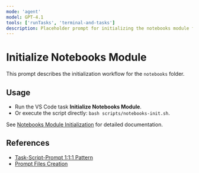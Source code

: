 ```yaml
---
mode: 'agent'
model: GPT-4.1
tools: ['runTasks', 'terminal-and-tasks']
description: Placeholder prompt for initializing the notebooks module folder using the related script and task.
---
```


# Initialize Notebooks Module

This prompt describes the initialization workflow for the `notebooks` folder.

## Usage
- Run the VS Code task **Initialize Notebooks Module**.
- Or execute the script directly: `bash scripts/notebooks-init.sh`.

See [Notebooks Module Initialization](../docs/notebooks-init.md) for detailed documentation.

## References
- [Task-Script-Prompt 1:1:1 Pattern](../systemPatterns.md)
- [Prompt Files Creation](../instructions/prompt-files.instructions.md)
